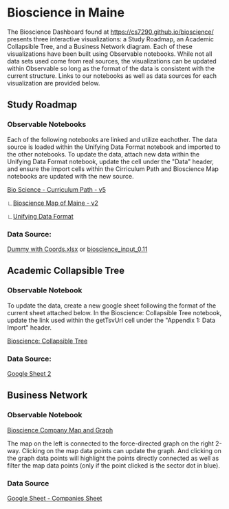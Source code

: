 # Bioscience in Maine
The Bioscience Dashboard found at https://cs7290.github.io/bioscience/ presents three interactive visualizations: a Study Roadmap, an Academic Collapsible Tree, and a Business Network diagram.  Each of these visualizations have been built using Observable notebooks.  While not all data sets used come from real sources, the visualizations can be updated within Observable so long as the format of the data is consistent with the current structure.  Links to our notebooks as well as data sources for each visualization are provided below.

## Study Roadmap
### Observable Notebooks
Each of the following notebooks are linked and utilize eachother.  The data source is loaded within the Unifying Data Format notebook and imported to the other notebooks.  To update the data, attach new data within the Unifying Data Format notebook, update the cell under the "Data" header, and ensure the import cells within the Cirriculum Path and Bioscience Map notebooks are updated with the new source.  

[Bio Science - Curriculum Path - v5](https://observablehq.com/@cs7290/bio-science-curriculum-path-v5)

∟[Bioscience Map of Maine - v2](https://observablehq.com/@cs7290/bioscience-map-of-maine-v2)

∟[Unifying Data Format](https://observablehq.com/@cs7290/unifying-data-format)

### Data Source:
[Dummy with Coords.xlsx](https://github.com/cs7290/bioscience/blob/56278b5f423b026808c6d14ac7fe68d1be940bbd/data/Dummy%20with%20Coords.xlsx)
or
[bioscience_input_0.11](https://docs.google.com/spreadsheets/d/1dIol4lwkCH--nbRmlacVVbiOhaW_OoCG-bKq1HX0cCQ/edit?usp=sharing)


## Academic Collapsible Tree
### Observable Notebook
To update the data, create a new google sheet following the format of the current sheet attached below.  In the Bioscience: Collapsible Tree notebook, update the link used within the getTsvUrl cell under the "Appendix 1: Data Import" header.  

[Bioscience: Collapsible Tree](https://observablehq.com/@aaronfihn/bioscience-collapsible-tree-1-0-0)

### Data Source:
[Google Sheet 2](https://docs.google.com/spreadsheets/d/1X8SNuN75ASXs34Opg2vUDFGSSsaviK9oXn0tYE-ppKo/edit?usp=sharing)


## Business Network 
### Observable Notebook
[Bioscience Company Map and Graph](https://observablehq.com/d/a87ed5abd750078a)

The map on the left is connected to the force-directed graph on the right 2-way. 
Clicking on the map data points can update the graph.
And clicking on the graph data points will highlight the points directly connected as well as filter the map data points (only if the point clicked is the sector dot in blue). 

### Data Source
[Google Sheet - Companies Sheet](https://docs.google.com/spreadsheets/d/1dIol4lwkCH--nbRmlacVVbiOhaW_OoCG-bKq1HX0cCQ)

